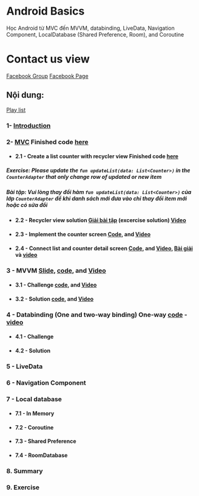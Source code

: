 # Android Basics
Học Android từ MVC đến MVVM, databinding, LiveData, Navigation Component, LocalDatabase (Shared Preference, Room), and Coroutine
# Contact us view 
[Facebook Group](https://www.facebook.com/groups/458105461195320)
[Facebook Page](https://www.facebook.com/vietandroiddeveloper)
## Nội dung:
[Play list](https://www.youtube.com/playlist?list=PLb0HAAd1rDhEP4d2kHOM-zAK1qDjuEFEN)
### 1- [Introduction](https://youtu.be/oYhy9DmRUdA)
### 2- [MVC](https://youtu.be/4uGCU89hbmI) Finished code [here](https://github.com/liemvo/vad_android_basic/releases/tag/2_mvc_finish)

- #### 2.1 - Create a list counter with recycler view Finished code [here](https://github.com/liemvo/vad_android_basic/releases/tag/21_recycler)
##### Exercise: Please update the `fun updateList(data: List<Counter>)` in the `CounterAdapter` that only change row of updated or new item
##### Bài tập: Vui lòng thay đổi hàm `fun updateList(data: List<Counter>)` của lớp `CounterAdapter` để khi danh sách mới đưa vào chỉ thay đổi item mới hoặc có sửa đổi
- #### 2.2 - Recycler view solution [Giải bài tập](https://github.com/liemvo/vad_android_basic/releases/tag/21_recycler_solution) (excercise solution) [Video](https://youtu.be/9DVzixy9pT4)
- #### 2.3 - Implement the counter screen [Code](https://github.com/liemvo/vad_android_basic/releases/tag/23_counter), and [Video](https://youtu.be/Uvv9irQshYo)
- #### 2.4 - Connect list and counter detail screen [Code](https://github.com/liemvo/vad_android_basic/releases/tag/24_link), and [Video](https://youtu.be/-SjmNgRa-Bo), [Bài giải](https://github.com/liemvo/vad_android_basic/releases/tag/24_link_solution) và [video](https://youtu.be/uUY728A42mk)

### 3 - MVVM [Slide](https://github.com/liemvo/vad_android_basic/blob/master/MVVM.pdf), [code](https://github.com/liemvo/vad_android_basic/releases/tag/3_mvvm), and [Video](https://youtu.be/TZaHPJPTzIk)

- #### 3.1 - Challenge [code](https://github.com/liemvo/vad_android_basic/releases/tag/3.1_mvvm_exercise_unittest), and [Video](https://youtu.be/oXD9OAiWQb4)
- #### 3.2 - Solution [code](https://github.com/liemvo/vad_android_basic/releases/tag/3.1_mvvm_solution), and [Video](https://youtu.be/_deXCG17L9U)

### 4 - Databinding (One and two-way binding) One-way [code](https://github.com/liemvo/vad_android_basic/releases/tag/4_databinding_oneway) - [video](https://youtu.be/49vWZlAB2yE)

- #### 4.1 - Challenge
- #### 4.2 - Solution

### 5 - LiveData

### 6 - Navigation Component

### 7 - Local database

- #### 7.1 - In Memory
- #### 7.2 - Coroutine
- #### 7.3 - Shared Preference
- #### 7.4 - RoomDatabase

### 8. Summary

### 9. Exercise
